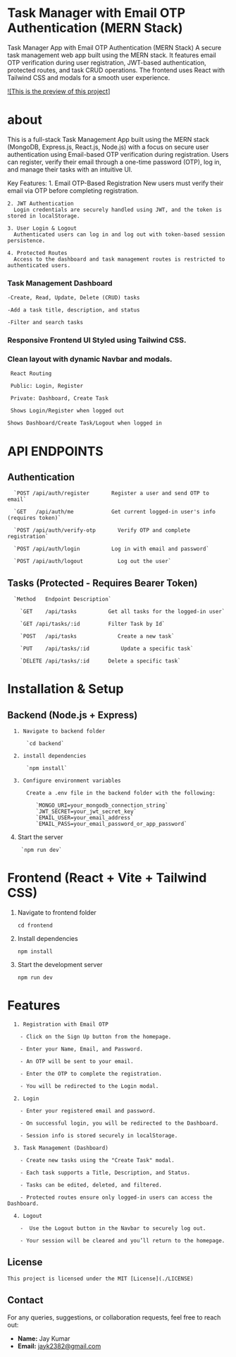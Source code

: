 # Task Manager with Email OTP Authentication (MERN Stack)

Task Manager App with Email OTP Authentication (MERN Stack)
A secure task management web app built using the MERN stack. It features email OTP verification during user registration, JWT-based authentication, protected routes, and task CRUD operations. The frontend uses React with Tailwind CSS and modals for a smooth user experience.



[![This is the preview of this project]](https://youtu.be/QdrCJ6PIXLc?si=kitNohTUxnIP8UxJ)


  # about

This is a full-stack Task Management App built using the MERN stack (MongoDB, Express.js, React.js, Node.js) with a focus on secure user authentication using Email-based OTP verification during registration. Users can register, verify their email through a one-time password (OTP), log in, and manage their tasks with an intuitive UI.

 Key Features: 
    1. Email OTP-Based Registration
      New users must verify their email via OTP before completing registration.

    2. JWT Authentication
      Login credentials are securely handled using JWT, and the token is stored in localStorage.

    3. User Login & Logout
      Authenticated users can log in and log out with token-based session persistence.

    4. Protected Routes
      Access to the dashboard and task management routes is restricted to authenticated users.

### Task Management Dashboard 

    -Create, Read, Update, Delete (CRUD) tasks

    -Add a task title, description, and status

    -Filter and search tasks

### Responsive Frontend UI Styled using Tailwind CSS. 

### Clean layout with dynamic Navbar and modals.

     React Routing

     Public: Login, Register

     Private: Dashboard, Create Task

     Shows Login/Register when logged out

    Shows Dashboard/Create Task/Logout when logged in

# API ENDPOINTS

  ## Authentication

      `POST	/api/auth/register	     Register a user and send OTP to email`

      `GET   /api/auth/me            Get current logged-in user's info (requires token)`

      `POST	/api/auth/verify-otp	   Verify OTP and complete registration`

      `POST	/api/auth/login	         Log in with email and password`

      `POST	/api/auth/logout	       Log out the user`

## Tasks (Protected - Requires Bearer Token)

      `Method	Endpoint Description`

        `GET	/api/tasks	        Get all tasks for the logged-in user`

        `GET /api/tasks/:id         Filter Task by Id`

        `POST	/api/tasks	           Create a new task`

        `PUT	/api/tasks/:id       	Update a specific task`

        `DELETE	/api/tasks/:id     	Delete a specific task`


# Installation & Setup

   ## Backend (Node.js + Express)

      1. Navigate to backend folder

          `cd backend`

      2. install dependencies 

          `npm install`

      3. Configure environment variables

          Create a .env file in the backend folder with the following:

             `MONGO_URI=your_mongodb_connection_string`
             `JWT_SECRET=your_jwt_secret_key`
             `EMAIL_USER=your_email_address`
             `EMAIL_PASS=your_email_password_or_app_password`

4. Start the server

        `npm run dev`

# Frontend (React + Vite + Tailwind CSS)

  1. Navigate to frontend folder

        `cd frontend`

  2. Install dependencies

        `npm install`

  3. Start the development server

        `npm run dev`



# Features

      1. Registration with Email OTP

        - Click on the Sign Up button from the homepage.

        - Enter your Name, Email, and Password.

        - An OTP will be sent to your email.

        - Enter the OTP to complete the registration.

        - You will be redirected to the Login modal.

      2. Login

        - Enter your registered email and password.

        - On successful login, you will be redirected to the Dashboard.

        - Session info is stored securely in localStorage.

      3. Task Management (Dashboard)

        - Create new tasks using the "Create Task" modal.

        - Each task supports a Title, Description, and Status.

        - Tasks can be edited, deleted, and filtered.

        - Protected routes ensure only logged-in users can access the Dashboard.

      4. Logout

        -  Use the Logout button in the Navbar to securely log out.

        - Your session will be cleared and you’ll return to the homepage.


## License
    This project is licensed under the MIT [License](./LICENSE)

## Contact

For any queries, suggestions, or collaboration requests, feel free to reach out:

- **Name:** Jay Kumar
- **Email:** jayk2382@gmail.com

